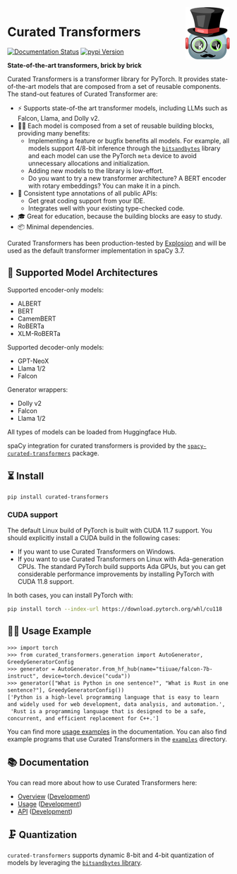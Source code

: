 <img src="docs/source/logo.png" width="100" align="right"/>

# Curated Transformers

[![Documentation Status](https://readthedocs.org/projects/button/badge/?version=latest)](https://curated-transformers.readthedocs.io/en/latest/?badge=latest)
[![pypi Version](https://img.shields.io/pypi/v/curated-transformers.svg?style=flat-square&logo=pypi&logoColor=white)](https://pypi.org/project/curated-transformers/)

**State-of-the-art transformers, brick by brick**

Curated Transformers is a transformer library for PyTorch. It provides
state-of-the-art models that are composed from a set of reusable
components. The stand-out features of Curated Transformer are:

- ⚡️ Supports state-of-the art transformer models, including LLMs such
  as Falcon, Llama, and Dolly v2.
- 👩‍🎨 Each model is composed from a set of reusable building blocks,
  providing many benefits:
  - Implementing a feature or bugfix benefits all models. For example,
    all models support 4/8-bit inference through the
    [`bitsandbytes`](https://github.com/TimDettmers/bitsandbytes) library
    and each model can use the PyTorch `meta` device to avoid unnecessary
    allocations and initialization.
  - Adding new models to the library is low-effort.
  - Do you want to try a new transformer architecture? A BERT encoder
    with rotary embeddings? You can make it in a pinch.
- 💎 Consistent type annotations of all public APIs:
  - Get great coding support from your IDE.
  - Integrates well with your existing type-checked code.
- 🎓 Great for education, because the building blocks are easy to study.
- 📦 Minimal dependencies.

Curated Transformers has been production-tested by [Explosion](http://explosion.ai/)
and will be used as the default transformer implementation in spaCy 3.7.

## 🧰 Supported Model Architectures

Supported encoder-only models:

- ALBERT
- BERT
- CamemBERT
- RoBERTa
- XLM-RoBERTa

Supported decoder-only models:

- GPT-NeoX
- Llama 1/2
- Falcon

Generator wrappers:

- Dolly v2
- Falcon
- Llama 1/2

All types of models can be loaded from Huggingface Hub.

spaCy integration for curated transformers is provided by the
[`spacy-curated-transformers`](https://github.com/explosion/spacy-curated-transformers)
package.

## ⏳ Install

```bash
pip install curated-transformers
```

### CUDA support

The default Linux build of PyTorch is built with CUDA 11.7 support. You should
explicitly install a CUDA build in the following cases:

- If you want to use Curated Transformers on Windows.
- If you want to use Curated Transformers on Linux with Ada-generation CPUs.
  The standard PyTorch build supports Ada GPUs, but you can get considerable
  performance improvements by installing PyTorch with CUDA 11.8 support.

In both cases, you can install PyTorch with:

```bash
pip install torch --index-url https://download.pytorch.org/whl/cu118
```

## 🏃‍♀️ Usage Example

```python-console
>>> import torch
>>> from curated_transformers.generation import AutoGenerator, GreedyGeneratorConfig
>>> generator = AutoGenerator.from_hf_hub(name="tiiuae/falcon-7b-instruct", device=torch.device("cuda"))
>>> generator(["What is Python in one sentence?", "What is Rust in one sentence?"], GreedyGeneratorConfig())
['Python is a high-level programming language that is easy to learn and widely used for web development, data analysis, and automation.',
 'Rust is a programming language that is designed to be a safe, concurrent, and efficient replacement for C++.']
```

You can find more [usage examples](https://curated-transformers.readthedocs.io/en/latest/usage.html)
in the documentation. You can also find example programs that use Curated Transformers in the
[`examples`](examples/) directory.

## 📚 Documentation

You can read more about how to use Curated Transformers here:

- [Overview](https://curated-transformers.readthedocs.io/en/v1.0.x/) ([Development](https://curated-transformers.readthedocs.io/en/latest/))
- [Usage](https://curated-transformers.readthedocs.io/en/v1.0.x/usage.html) ([Development](https://curated-transformers.readthedocs.io/en/latest/usage.html))
- [API](https://curated-transformers.readthedocs.io/en/v1.0.x/api.html) ([Development](https://curated-transformers.readthedocs.io/en/latest/api.html))

## 🗜️ Quantization

`curated-transformers` supports dynamic 8-bit and 4-bit quantization of models by leveraging the [`bitsandbytes` library](https://github.com/TimDettmers/bitsandbytes).
